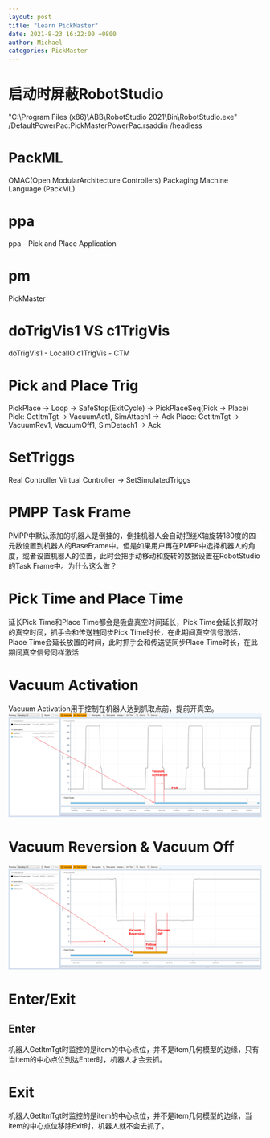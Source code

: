 ```yaml
---
layout: post
title: "Learn PickMaster"
date: 2021-8-23 16:22:00 +0800
author: Michael
categories: PickMaster
---
```


# 启动时屏蔽RobotStudio
"C:\Program Files (x86)\ABB\RobotStudio 2021\Bin\RobotStudio.exe" /DefaultPowerPac:PickMasterPowerPac.rsaddin /headless

# PackML
OMAC(Open ModularArchitecture Controllers) Packaging Machine Language (PackML)

# ppa
ppa - Pick and Place Application

# pm
PickMaster

# doTrigVis1 VS c1TrigVis
doTrigVis1 - LocalIO
c1TrigVis - CTM

# Pick and Place Trig
PickPlace -> Loop -> SafeStop(ExitCycle) -> PickPlaceSeq(Pick -> Place)
Pick: GetItmTgt -> VacuumAct1, SimAttach1 -> Ack
Place: GetItmTgt -> VacuumRev1, VacuumOff1, SimDetach1 -> Ack

# SetTriggs
Real Controller
Virtual Controller -> SetSimulatedTriggs

# PMPP Task Frame
PMPP中默认添加的机器人是倒挂的，倒挂机器人会自动把绕X轴旋转180度的四元数设置到机器人的BaseFrame中。但是如果用户再在PMPP中选择机器人的角度，或者设置机器人的位置，此时会把手动移动和旋转的数据设置在RobotStudio的Task Frame中。为什么这么做？

# Pick Time and Place Time
延长Pick Time和Place Time都会是吸盘真空时间延长，Pick Time会延长抓取时的真空时间，抓手会和传送链同步Pick Time时长，在此期间真空信号激活，Place Time会延长放置的时间，此时抓手会和传送链同步Place Time时长，在此期间真空信号同样激活

# Vacuum Activation
Vacuum Activation用于控制在机器人达到抓取点前，提前开真空。
![日志文件夹](/assets/pickmaster/VacuumActivation.png) 

# Vacuum Reversion & Vacuum Off

![日志文件夹](/assets/pickmaster/VacuumReversionOff.png) 

# Enter/Exit
## Enter
机器人GetItmTgt时监控的是item的中心点位，并不是item几何模型的边缘，只有当item的中心点位到达Enter时，机器人才会去抓。

# Exit
机器人GetItmTgt时监控的是item的中心点位，并不是item几何模型的边缘，当item的中心点位移除Exit时，机器人就不会去抓了。